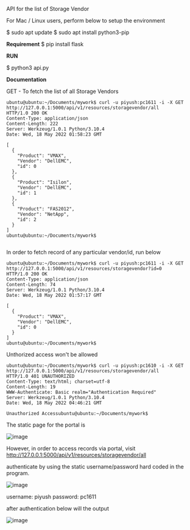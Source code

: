 API for the list of Storage Vendor 

For Mac / Linux users, perform below to setup the environment

$ sudo apt update
$ sudo apt install python3-pip

**Requirement**
$ pip install flask

**RUN**

$ python3 api.py

**Documentation**


GET - To fetch the list of all Storage Vendors

```
ubuntu@ubuntu:~/Documents/mywork$ curl -u piyush:pc1611 -i -X GET http://127.0.0.1:5000/api/v1/resources/storagevendor/all
HTTP/1.0 200 OK
Content-Type: application/json
Content-Length: 222
Server: Werkzeug/1.0.1 Python/3.10.4
Date: Wed, 18 May 2022 01:58:23 GMT

[
  {
    "Product": "VMAX", 
    "Vendor": "DellEMC", 
    "id": 0
  }, 
  {
    "Product": "Isilon", 
    "Vendor": "DellEMC", 
    "id": 1
  }, 
  {
    "Product": "FAS2012", 
    "Vendor": "NetApp", 
    "id": 2
  }
]
ubuntu@ubuntu:~/Documents/mywork$ 


```

In order to fetch record of any particular vendor/id, run below

```
ubuntu@ubuntu:~/Documents/mywork$ curl -u piyush:pc1611 -i -X GET http://127.0.0.1:5000/api/v1/resources/storagevendor?id=0
HTTP/1.0 200 OK
Content-Type: application/json
Content-Length: 74
Server: Werkzeug/1.0.1 Python/3.10.4
Date: Wed, 18 May 2022 01:57:17 GMT

[
  {
    "Product": "VMAX", 
    "Vendor": "DellEMC", 
    "id": 0
  }
]
ubuntu@ubuntu:~/Documents/mywork$ 

```

Unthorized access won't be allowed

```
ubuntu@ubuntu:~/Documents/mywork$ curl -u piyush:pc1610 -i -X GET http://127.0.0.1:5000/api/v1/resources/storagevendor/all
HTTP/1.0 401 UNAUTHORIZED
Content-Type: text/html; charset=utf-8
Content-Length: 19
WWW-Authenticate: Basic realm="Authentication Required"
Server: Werkzeug/1.0.1 Python/3.10.4
Date: Wed, 18 May 2022 04:46:21 GMT

Unauthorized Accessubuntu@ubuntu:~/Documents/mywork$ 

```

The static page for the portal is 

![image](https://user-images.githubusercontent.com/23258543/168943467-ab38621b-83c7-4b53-b498-91733273d2e6.png)


However, in order to access records  via portal, visit http://127.0.0.1:5000/api/v1/resources/storagevendor/all

authenticate by using the static username/password hard coded in the program. 

![image](https://user-images.githubusercontent.com/23258543/168941960-d64fcaa0-7b87-4a30-aea8-c1308e13d9e3.png)

username: piyush
password: pc1611

after authentication below will the output

![image](https://user-images.githubusercontent.com/23258543/168942026-3b0a11e8-fbd9-4755-8a63-52223ce20396.png)
